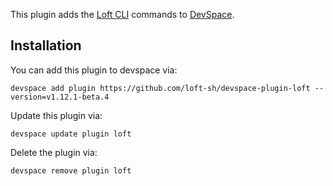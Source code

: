 This plugin adds the [Loft CLI](https://github.com/loft-sh/loft) commands to [DevSpace](https://github.com/loft-sh/devspace). 

## Installation

You can add this plugin to devspace via:
```
devspace add plugin https://github.com/loft-sh/devspace-plugin-loft --version=v1.12.1-beta.4
```

Update this plugin via:
```
devspace update plugin loft
```

Delete the plugin via:
```
devspace remove plugin loft
```
